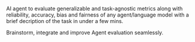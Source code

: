 AI agent to evaluate generalizable and task-agnostic metrics along with reliability, accuracy, bias and fairness of any agent/language model with a brief decription of the task in under a few mins.

Brainstorm, integrate and improve Agent evaluation seamlessly.
